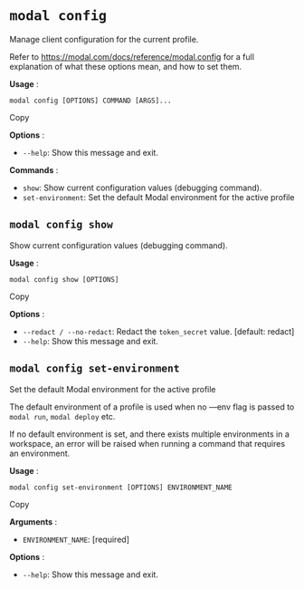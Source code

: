 # `modal config`

Manage client configuration for the current profile.

Refer to https://modal.com/docs/reference/modal.config for a full explanation
of what these options mean, and how to set them.

**Usage** :

    
    
    modal config [OPTIONS] COMMAND [ARGS]...

Copy

**Options** :

  * `--help`: Show this message and exit.

**Commands** :

  * `show`: Show current configuration values (debugging command).
  * `set-environment`: Set the default Modal environment for the active profile

## `modal config show`

Show current configuration values (debugging command).

**Usage** :

    
    
    modal config show [OPTIONS]

Copy

**Options** :

  * `--redact / --no-redact`: Redact the `token_secret` value. [default: redact]
  * `--help`: Show this message and exit.

## `modal config set-environment`

Set the default Modal environment for the active profile

The default environment of a profile is used when no —env flag is passed to
`modal run`, `modal deploy` etc.

If no default environment is set, and there exists multiple environments in a
workspace, an error will be raised when running a command that requires an
environment.

**Usage** :

    
    
    modal config set-environment [OPTIONS] ENVIRONMENT_NAME

Copy

**Arguments** :

  * `ENVIRONMENT_NAME`: [required]

**Options** :

  * `--help`: Show this message and exit.

